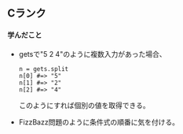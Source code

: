 ## Cランク

#### 学んだこと

- getsで"5 2 4"のように複数入力があった場合、  
  ```
  n = gets.split
  n[0] #=> "5"
  n[1] #=> "2"
  n[2] #=> "4"
  ```
  このようにすれば個別の値を取得できる。

- FizzBazz問題のように条件式の順番に気を付ける。